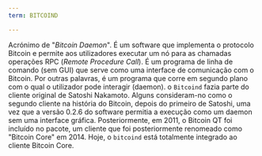 ```yaml
---
term: BITCOIND

---
```

Acrónimo de "*Bitcoin Daemon*". É um software que implementa o protocolo Bitcoin e permite aos utilizadores executar um nó para as chamadas operações RPC (*Remote Procedure Call*). É um programa de linha de comando (sem GUI) que serve como uma interface de comunicação com o Bitcoin. Por outras palavras, é um programa que corre em segundo plano com o qual o utilizador pode interagir (daemon). o `Bitcoind` fazia parte do cliente original de Satoshi Nakamoto. Alguns consideram-no como o segundo cliente na história do Bitcoin, depois do primeiro de Satoshi, uma vez que a versão 0.2.6 do software permitia a execução como um daemon sem uma interface gráfica. Posteriormente, em 2011, o Bitcoin QT foi incluído no pacote, um cliente que foi posteriormente renomeado como "Bitcoin Core" em 2014. Hoje, o `bitcoind` está totalmente integrado ao cliente Bitcoin Core.